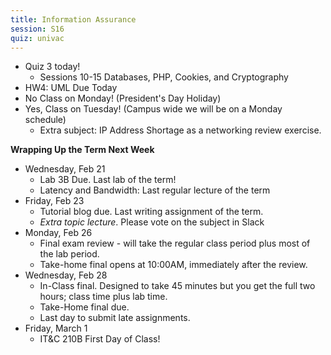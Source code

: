 ```yaml
---
title: Information Assurance
session: S16
quiz: univac
---
```

* Quiz 3 today!
    * Sessions 10-15 Databases, PHP, Cookies, and Cryptography
* HW4: UML Due Today
* No Class on Monday! (President's Day Holiday)
* Yes, Class on Tuesday! (Campus wide we will be on a Monday schedule)
    * Extra subject: IP Address Shortage as a networking review exercise.

**Wrapping Up the Term Next Week**
* Wednesday, Feb 21
    * Lab 3B Due. Last lab of the term!
    * Latency and Bandwidth: Last regular lecture of the term
* Friday, Feb 23
    * Tutorial blog due. Last writing assignment of the term.
    * *Extra topic lecture*. Please vote on the subject in Slack
* Monday, Feb 26
    * Final exam review - will take the regular class period plus most of the lab period.
    * Take-home final opens at 10:00AM, immediately after the review.
* Wednesday, Feb 28
    * In-Class final. Designed to take 45 minutes but you get the full two hours; class time plus lab time.
    * Take-Home final due.
    * Last day to submit late assignments.
* Friday, March 1
    * IT&C 210B First Day of Class!